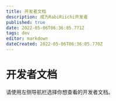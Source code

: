 ```yaml
---
title: 开发者文档
description: 成为RabiRiichi开发者
published: true
date: 2022-05-06T06:36:05.771Z
tags: dev
editor: markdown
dateCreated: 2022-05-06T06:36:05.770Z
---
```


# 开发者文档

请使用左侧导航栏选择你想查看的开发者文档。